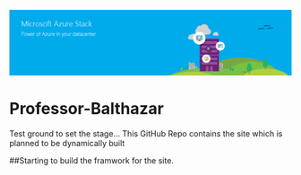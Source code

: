 ![banner](Images\AzureStackBanner.png)

# Professor-Balthazar
Test ground to set the stage...
This GitHub Repo contains the site which is planned to be dynamically built  

##Starting to build the framwork for the site.
